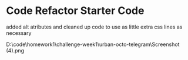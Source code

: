 # Code Refactor Starter Code
added alt atributes and cleaned up code to use as little extra css lines as necessary 

D:\code\homework1\challenge-week1\urban-octo-telegram\Screenshot (4).png
